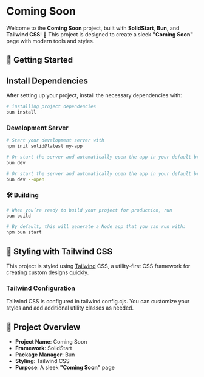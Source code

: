 # **Coming Soon**

Welcome to the **Coming Soon** project, built with **SolidStart**, **Bun**, and **Tailwind CSS**! 🚀 This project is designed to create a sleek **"Coming Soon"** page with modern tools and styles.

## **🚀 Getting Started**

## **Install Dependencies**

After setting up your project, install the necessary dependencies with:

```bash
# installing project dependencies
bun install
```

### Development Server

```bash
# Start your development server with
npm init solid@latest my-app

# Or start the server and automatically open the app in your default browser
bun dev

# Or start the server and automatically open the app in your default browser
bun dev --open
```

### 🛠️ Building

```bash
# When you’re ready to build your project for production, run
bun build

# By default, this will generate a Node app that you can run with:
npm bun start
```

## 🎨 Styling with Tailwind CSS

This project is styled using [Tailwind](https://tailwindcss.com/) CSS, a utility-first CSS framework for creating custom designs quickly.

### Tailwind Configuration
Tailwind CSS is configured in tailwind.config.cjs. You can customize your styles and add additional utility classes as needed.

## 📜 Project Overview

- **Project Name**: Coming Soon
- **Framework**: SolidStart
- **Package Manager**: Bun
- **Styling**: Tailwind CSS
- **Purpose**: A sleek **"Coming Soon"** page
